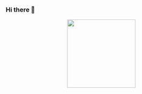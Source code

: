 ### Hi there 👋

<p align="center">
  <a href="https://github.com/GergSzla">
    <img height="180em" src="https://github-readme-stats.vercel.app/api?username=GergSzla&count_private=true&show_icons=true&theme=radical&&include_all_commits=true"/>
  </a>
</p>
